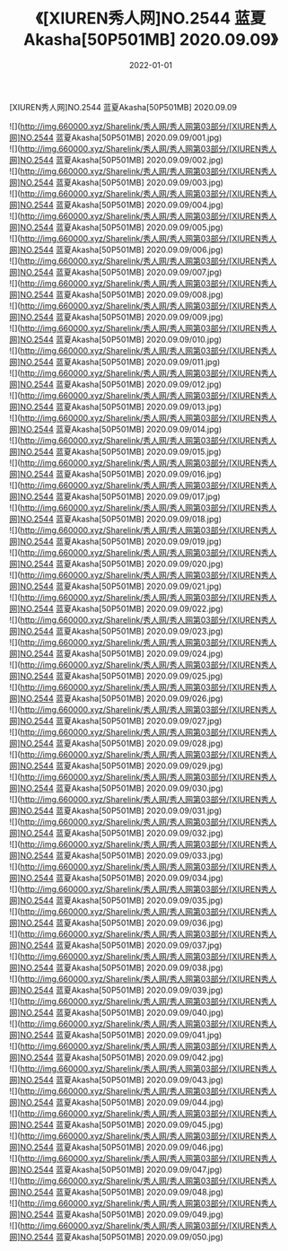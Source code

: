 ﻿---
layout: post
title:  《[XIUREN秀人网]NO.2544 蓝夏Akasha[50P501MB] 2020.09.09》
date:   2022-01-01
img: http://img.660000.xyz/Sharelink/秀人网/秀人网第03部分/[XIUREN秀人网]NO.2544 蓝夏Akasha[50P501MB] 2020.09.09/000.jpg
categories: [美女, 清纯, 唯美]
---

[XIUREN秀人网]NO.2544 蓝夏Akasha[50P501MB] 2020.09.09

 ![](http://img.660000.xyz/Sharelink/秀人网/秀人网第03部分/[XIUREN秀人网]NO.2544 蓝夏Akasha[50P501MB] 2020.09.09/001.jpg) <br>![](http://img.660000.xyz/Sharelink/秀人网/秀人网第03部分/[XIUREN秀人网]NO.2544 蓝夏Akasha[50P501MB] 2020.09.09/002.jpg) <br>![](http://img.660000.xyz/Sharelink/秀人网/秀人网第03部分/[XIUREN秀人网]NO.2544 蓝夏Akasha[50P501MB] 2020.09.09/003.jpg) <br>![](http://img.660000.xyz/Sharelink/秀人网/秀人网第03部分/[XIUREN秀人网]NO.2544 蓝夏Akasha[50P501MB] 2020.09.09/004.jpg) <br>![](http://img.660000.xyz/Sharelink/秀人网/秀人网第03部分/[XIUREN秀人网]NO.2544 蓝夏Akasha[50P501MB] 2020.09.09/005.jpg) <br>![](http://img.660000.xyz/Sharelink/秀人网/秀人网第03部分/[XIUREN秀人网]NO.2544 蓝夏Akasha[50P501MB] 2020.09.09/006.jpg) <br>![](http://img.660000.xyz/Sharelink/秀人网/秀人网第03部分/[XIUREN秀人网]NO.2544 蓝夏Akasha[50P501MB] 2020.09.09/007.jpg) <br>![](http://img.660000.xyz/Sharelink/秀人网/秀人网第03部分/[XIUREN秀人网]NO.2544 蓝夏Akasha[50P501MB] 2020.09.09/008.jpg) <br>![](http://img.660000.xyz/Sharelink/秀人网/秀人网第03部分/[XIUREN秀人网]NO.2544 蓝夏Akasha[50P501MB] 2020.09.09/009.jpg) <br>![](http://img.660000.xyz/Sharelink/秀人网/秀人网第03部分/[XIUREN秀人网]NO.2544 蓝夏Akasha[50P501MB] 2020.09.09/010.jpg) <br>![](http://img.660000.xyz/Sharelink/秀人网/秀人网第03部分/[XIUREN秀人网]NO.2544 蓝夏Akasha[50P501MB] 2020.09.09/011.jpg) <br>![](http://img.660000.xyz/Sharelink/秀人网/秀人网第03部分/[XIUREN秀人网]NO.2544 蓝夏Akasha[50P501MB] 2020.09.09/012.jpg) <br>![](http://img.660000.xyz/Sharelink/秀人网/秀人网第03部分/[XIUREN秀人网]NO.2544 蓝夏Akasha[50P501MB] 2020.09.09/013.jpg) <br>![](http://img.660000.xyz/Sharelink/秀人网/秀人网第03部分/[XIUREN秀人网]NO.2544 蓝夏Akasha[50P501MB] 2020.09.09/014.jpg) <br>![](http://img.660000.xyz/Sharelink/秀人网/秀人网第03部分/[XIUREN秀人网]NO.2544 蓝夏Akasha[50P501MB] 2020.09.09/015.jpg) <br>![](http://img.660000.xyz/Sharelink/秀人网/秀人网第03部分/[XIUREN秀人网]NO.2544 蓝夏Akasha[50P501MB] 2020.09.09/016.jpg) <br>![](http://img.660000.xyz/Sharelink/秀人网/秀人网第03部分/[XIUREN秀人网]NO.2544 蓝夏Akasha[50P501MB] 2020.09.09/017.jpg) <br>![](http://img.660000.xyz/Sharelink/秀人网/秀人网第03部分/[XIUREN秀人网]NO.2544 蓝夏Akasha[50P501MB] 2020.09.09/018.jpg) <br>![](http://img.660000.xyz/Sharelink/秀人网/秀人网第03部分/[XIUREN秀人网]NO.2544 蓝夏Akasha[50P501MB] 2020.09.09/019.jpg) <br>![](http://img.660000.xyz/Sharelink/秀人网/秀人网第03部分/[XIUREN秀人网]NO.2544 蓝夏Akasha[50P501MB] 2020.09.09/020.jpg) <br>![](http://img.660000.xyz/Sharelink/秀人网/秀人网第03部分/[XIUREN秀人网]NO.2544 蓝夏Akasha[50P501MB] 2020.09.09/021.jpg) <br>![](http://img.660000.xyz/Sharelink/秀人网/秀人网第03部分/[XIUREN秀人网]NO.2544 蓝夏Akasha[50P501MB] 2020.09.09/022.jpg) <br>![](http://img.660000.xyz/Sharelink/秀人网/秀人网第03部分/[XIUREN秀人网]NO.2544 蓝夏Akasha[50P501MB] 2020.09.09/023.jpg) <br>![](http://img.660000.xyz/Sharelink/秀人网/秀人网第03部分/[XIUREN秀人网]NO.2544 蓝夏Akasha[50P501MB] 2020.09.09/024.jpg) <br>![](http://img.660000.xyz/Sharelink/秀人网/秀人网第03部分/[XIUREN秀人网]NO.2544 蓝夏Akasha[50P501MB] 2020.09.09/025.jpg) <br>![](http://img.660000.xyz/Sharelink/秀人网/秀人网第03部分/[XIUREN秀人网]NO.2544 蓝夏Akasha[50P501MB] 2020.09.09/026.jpg) <br>![](http://img.660000.xyz/Sharelink/秀人网/秀人网第03部分/[XIUREN秀人网]NO.2544 蓝夏Akasha[50P501MB] 2020.09.09/027.jpg) <br>![](http://img.660000.xyz/Sharelink/秀人网/秀人网第03部分/[XIUREN秀人网]NO.2544 蓝夏Akasha[50P501MB] 2020.09.09/028.jpg) <br>![](http://img.660000.xyz/Sharelink/秀人网/秀人网第03部分/[XIUREN秀人网]NO.2544 蓝夏Akasha[50P501MB] 2020.09.09/029.jpg) <br>![](http://img.660000.xyz/Sharelink/秀人网/秀人网第03部分/[XIUREN秀人网]NO.2544 蓝夏Akasha[50P501MB] 2020.09.09/030.jpg) <br>![](http://img.660000.xyz/Sharelink/秀人网/秀人网第03部分/[XIUREN秀人网]NO.2544 蓝夏Akasha[50P501MB] 2020.09.09/031.jpg) <br>![](http://img.660000.xyz/Sharelink/秀人网/秀人网第03部分/[XIUREN秀人网]NO.2544 蓝夏Akasha[50P501MB] 2020.09.09/032.jpg) <br>![](http://img.660000.xyz/Sharelink/秀人网/秀人网第03部分/[XIUREN秀人网]NO.2544 蓝夏Akasha[50P501MB] 2020.09.09/033.jpg) <br>![](http://img.660000.xyz/Sharelink/秀人网/秀人网第03部分/[XIUREN秀人网]NO.2544 蓝夏Akasha[50P501MB] 2020.09.09/034.jpg) <br>![](http://img.660000.xyz/Sharelink/秀人网/秀人网第03部分/[XIUREN秀人网]NO.2544 蓝夏Akasha[50P501MB] 2020.09.09/035.jpg) <br>![](http://img.660000.xyz/Sharelink/秀人网/秀人网第03部分/[XIUREN秀人网]NO.2544 蓝夏Akasha[50P501MB] 2020.09.09/036.jpg) <br>![](http://img.660000.xyz/Sharelink/秀人网/秀人网第03部分/[XIUREN秀人网]NO.2544 蓝夏Akasha[50P501MB] 2020.09.09/037.jpg) <br>![](http://img.660000.xyz/Sharelink/秀人网/秀人网第03部分/[XIUREN秀人网]NO.2544 蓝夏Akasha[50P501MB] 2020.09.09/038.jpg) <br>![](http://img.660000.xyz/Sharelink/秀人网/秀人网第03部分/[XIUREN秀人网]NO.2544 蓝夏Akasha[50P501MB] 2020.09.09/039.jpg) <br>![](http://img.660000.xyz/Sharelink/秀人网/秀人网第03部分/[XIUREN秀人网]NO.2544 蓝夏Akasha[50P501MB] 2020.09.09/040.jpg) <br>![](http://img.660000.xyz/Sharelink/秀人网/秀人网第03部分/[XIUREN秀人网]NO.2544 蓝夏Akasha[50P501MB] 2020.09.09/041.jpg) <br>![](http://img.660000.xyz/Sharelink/秀人网/秀人网第03部分/[XIUREN秀人网]NO.2544 蓝夏Akasha[50P501MB] 2020.09.09/042.jpg) <br>![](http://img.660000.xyz/Sharelink/秀人网/秀人网第03部分/[XIUREN秀人网]NO.2544 蓝夏Akasha[50P501MB] 2020.09.09/043.jpg) <br>![](http://img.660000.xyz/Sharelink/秀人网/秀人网第03部分/[XIUREN秀人网]NO.2544 蓝夏Akasha[50P501MB] 2020.09.09/044.jpg) <br>![](http://img.660000.xyz/Sharelink/秀人网/秀人网第03部分/[XIUREN秀人网]NO.2544 蓝夏Akasha[50P501MB] 2020.09.09/045.jpg) <br>![](http://img.660000.xyz/Sharelink/秀人网/秀人网第03部分/[XIUREN秀人网]NO.2544 蓝夏Akasha[50P501MB] 2020.09.09/046.jpg) <br>![](http://img.660000.xyz/Sharelink/秀人网/秀人网第03部分/[XIUREN秀人网]NO.2544 蓝夏Akasha[50P501MB] 2020.09.09/047.jpg) <br>![](http://img.660000.xyz/Sharelink/秀人网/秀人网第03部分/[XIUREN秀人网]NO.2544 蓝夏Akasha[50P501MB] 2020.09.09/048.jpg) <br>![](http://img.660000.xyz/Sharelink/秀人网/秀人网第03部分/[XIUREN秀人网]NO.2544 蓝夏Akasha[50P501MB] 2020.09.09/049.jpg) <br>![](http://img.660000.xyz/Sharelink/秀人网/秀人网第03部分/[XIUREN秀人网]NO.2544 蓝夏Akasha[50P501MB] 2020.09.09/050.jpg) <br>